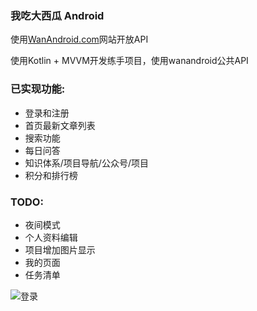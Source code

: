 
### 我吃大西瓜 Android

使用[WanAndroid.com](https://www.wanandroid.com/)网站开放API

使用Kotlin + MVVM开发练手项目，使用wanandroid公共API

### 已实现功能:

- 登录和注册
- 首页最新文章列表
- 搜索功能
- 每日问答
- 知识体系/项目导航/公众号/项目
- 积分和排行榜

### TODO:
- 夜间模式
- 个人资料编辑
- 项目增加图片显示
- 我的页面
- 任务清单


![登录](https://gitee.com/yuaihen/wcdxg/raw/master/pic/preview.png)

